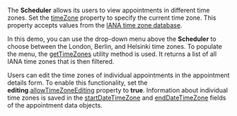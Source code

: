 The **Scheduler** allows its users to view appointments in different time zones. Set the [timeZone](/Documentation/ApiReference/UI_Widgets/dxScheduler/Configuration/#timeZone) property to specify the current time zone. This property accepts values from the <a href="https://en.wikipedia.org/wiki/List_of_tz_database_time_zones" target="_blank">IANA time zone database</a>.

In this demo, you can use the drop-down menu above the **Scheduler** to choose between the London, Berlin, and Helsinki time zones. To populate the menu, the [getTimeZones](/Documentation/ApiReference/Common/Utils/utils/#getTimeZonesdate) utility method is used. It returns a list of all IANA time zones that is then filtered.

Users can edit the time zones of individual appointments in the appointment details form. To enable this functionality, set the **editing**.[allowTimeZoneEditing](/Documentation/ApiReference/UI_Widgets/dxScheduler/Configuration/editing/#allowTimeZoneEditing) property to **true**. Information about individual time zones is saved in the [startDateTimeZone](/Documentation/ApiReference/Common/Object_Structures/dxSchedulerAppointment/#startDateTimeZone) and [endDateTimeZone](/Documentation/ApiReference/Common/Object_Structures/dxSchedulerAppointment/#endDateTimeZone) fields of the appointment data objects.

